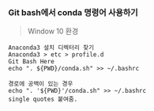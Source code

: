 ### Git bash에서 conda 명령어 사용하기

> Window 10 환경

```
Anaconda3 설치 디렉터리 찾기
Anaconda3 > etc > profile.d
Git Bash Here
echo ". ${PWD}/conda.sh" >> ~/.bashrc

경로에 공백이 있는 경우
echo ". '${PWD}'/conda.sh" >> ~/.bashrc
single quotes 붙여줌.
```